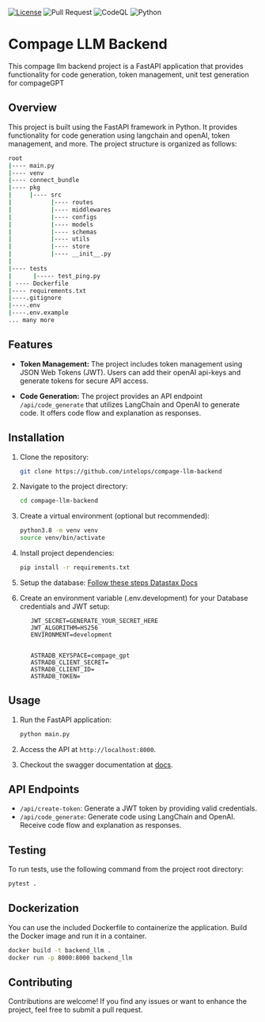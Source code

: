 [![License](https://img.shields.io/badge/License-Apache_2.0-blue.svg)](https://opensource.org/licenses/Apache-2.0) ![Pull Request](https://github.com/intelops/compage-llm-backend/actions/workflows/ci.yml/badge.svg) ![CodeQL](https://github.com/intelops/compage-llm-backend/actions/workflows/github-code-scanning/codeql/badge.svg) ![Python](https://img.shields.io/badge/python-3.8-blue.svg)

# Compage LLM Backend

This compage llm backend project is a FastAPI application that provides functionality for code generation, token management, unit test generation for compageGPT

## Overview

This project is built using the FastAPI framework in Python. It provides functionality for code generation using langchain and openAI, token management, and more. The project structure is organized as follows:

```bash
root
|---- main.py
|---- venv
|---- connect_bundle
|---- pkg
|     |---- src
|           |---- routes
|           |---- middlewares
|           |---- configs
|           |---- models
|           |---- schemas
|           |---- utils
|           |---- store
|           |---- __init__.py
|
|---- tests
|      |----- test_ping.py
| ---- Dockerfile
|---- requirements.txt
|----.gitignore
|----.env
|----.env.example
... many more
```

## Features

- **Token Management:** The project includes token management using JSON Web Tokens (JWT). Users can add their openAI api-keys and generate tokens for secure API access.

- **Code Generation:** The project provides an API endpoint `/api/code_generate` that utilizes LangChain and OpenAI to generate code. It offers code flow and explanation as responses.

## Installation

1. Clone the repository:

   ```bash
   git clone https://github.com/intelops/compage-llm-backend
   ```

2. Navigate to the project directory:

   ```bash
   cd compage-llm-backend
   ```

3. Create a virtual environment (optional but recommended):

   ```bash
   python3.8 -m venv venv
   source venv/bin/activate
   ```

4. Install project dependencies:
   ```bash
   pip install -r requirements.txt
   ```
5. Setup the database:
   [Follow these steps Datastax Docs](https://docs.datastax.com/en/astra/astra-db-vector/databases/python-driver.html)

6. Create an environment variable (.env.development) for your Database credentials and JWT setup:

   ```shell
      JWT_SECRET=GENERATE_YOUR_SECRET_HERE
      JWT_ALGORITHM=HS256
      ENVIRONMENT=development


      ASTRADB_KEYSPACE=compage_gpt
      ASTRADB_CLIENT_SECRET=
      ASTRADB_CLIENT_ID=
      ASTRADB_TOKEN=
   ```

## Usage

1. Run the FastAPI application:

   ```python
   python main.py
   ```

2. Access the API at `http://localhost:8000`.

3. Checkout the swagger documentation at [docs](http://localhost:8000/docs).

## API Endpoints

- `/api/create-token`: Generate a JWT token by providing valid credentials.
- `/api/code_generate`: Generate code using LangChain and OpenAI. Receive code flow and explanation as responses.

## Testing

To run tests, use the following command from the project root directory:

```bash
pytest .
```

## Dockerization

You can use the included Dockerfile to containerize the application. Build the Docker image and run it in a container.

```bash
docker build -t backend_llm .
docker run -p 8000:8000 backend_llm
```

## Contributing

Contributions are welcome! If you find any issues or want to enhance the project, feel free to submit a pull request.
